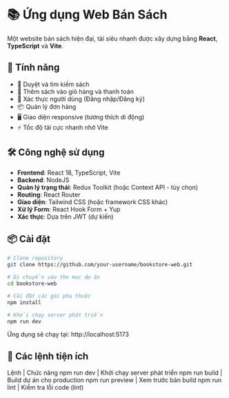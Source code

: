# 📚 Ứng dụng Web Bán Sách

Một website bán sách hiện đại, tải siêu nhanh được xây dựng bằng **React**, **TypeScript** và **Vite**.

## 🚀 Tính năng

- 🔎 Duyệt và tìm kiếm sách
- 🛒 Thêm sách vào giỏ hàng và thanh toán
- 🔐 Xác thực người dùng (Đăng nhập/Đăng ký)
- 📦 Quản lý đơn hàng
- 🖥️ Giao diện responsive (tương thích di động)
- ⚡ Tốc độ tải cực nhanh nhờ Vite

## 🛠️ Công nghệ sử dụng

- **Frontend**: React 18, TypeScript, Vite
- **Backend**: NodeJS
- **Quản lý trạng thái**: Redux Toolkit (hoặc Context API - tùy chọn)
- **Routing**: React Router
- **Giao diện**: Tailwind CSS (hoặc framework CSS khác)
- **Xử lý Form**: React Hook Form + Yup
- **Xác thực**: Dựa trên JWT (dự kiến)

## 📦 Cài đặt

```bash
# Clone repository
git clone https://github.com/your-username/bookstore-web.git

# Di chuyển vào thư mục dự án
cd bookstore-web

# Cài đặt các gói phụ thuộc
npm install

# Khởi chạy server phát triển
npm run dev
```
Ứng dụng sẽ chạy tại: http://localhost:5173

## 🧹 Các lệnh tiện ích

Lệnh | Chức năng
npm run dev | Khởi chạy server phát triển
npm run build | Build dự án cho production
npm run preview | Xem trước bản build
npm run lint | Kiểm tra lỗi code (lint)

